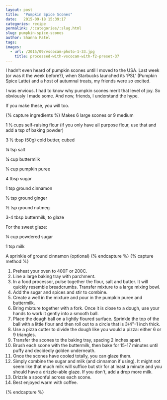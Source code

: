 ```yaml
---
layout: post
title:  "Pumpkin Spice Scones"
date:   2015-09-18 15:39:17
categories: recipe
permalink: /:categories/:slug.html
slug: pumpkin-spice-scones
author: Shanna Patel
tags: 
images: 
  - url: /2015/09/vscocam-photo-1-33.jpg
    title: processed-with-vscocam-with-f2-preset-37
---
```

<p>I hadn’t even heard of pumpkin scones until I moved to the USA. Last week (or was it the week before?), when Starbucks launched its ‘PSL’ (Pumpkin Spice Latte) and a host of autumnal treats, my friends were <em>so</em> excited.</p>
<p>I was envious. I had to know why pumpkin scones merit that level of joy. So obviously I made some. And now, friends, I understand the hype.</p>
<p>If you make these, you will too.</p>
{% capture ingredients %}
Makes 6 large scones or 9 medium

1 ½ cups self-raising flour (if you only have all purpose flour, use that and add a tsp of baking powder)

3 ½ tbsp (50g) cold butter, cubed

¼ tsp salt

¼ cup buttermilk

¼ cup pumpkin puree 

4 tbsp sugar

1 tsp ground cinnamon

½ tsp ground ginger

½ tsp ground nutmeg

3-4 tbsp buttermilk, to glaze

For the sweet glaze:

¼ cup powdered sugar

1 tsp milk

A sprinkle of ground cinnamon (optional)
{% endcapture %}
{% capture method %}
<ol>
<li>Preheat your oven to 400F or 200C.</li>
<li>Line a large baking tray with parchment.</li>
<li>In a food processor, pulse together the flour, salt and butter. It will quickly resemble breadcrumbs. Transfer mixture to a large mixing bowl.</li>
<li>Add the sugar and spices and stir to combine.</li>
<li>Create a well in the mixture and pour in the pumpkin puree and buttermilk.</li>
<li>Bring mixture together with a fork. Once it is close to a dough, use your hands to work it gently into a smooth ball.</li>
<li>Place the dough ball on a lightly floured surface. Sprinkle the top of the ball with a little flour and then roll out to a circle that is 3/4"-1 inch thick.</li>
<li>Use a pizza cutter to divide the dough like you would a pizza: either 6 or 9 triangles.</li>
<li>Transfer the scones to the baking tray, spacing 2 inches apart.</li>
<li>Brush each scone with the buttermilk, then bake for 15-17 minutes until puffy and decidedly golden underneath.</li>
<li>Once the scones have cooled totally, you can glaze them.</li>
<li>Simply combine the sugar and milk (and cinnamon if using). It might not seem like that much milk will suffice but stir for at least a minute and you should have a drizzle-able glaze. If you don't, add a drop more milk.</li>
<li>Drizzle a spoonful across each scone.</li>
<li>Best enjoyed warm with coffee.</li>
</ol>
{% endcapture %}
